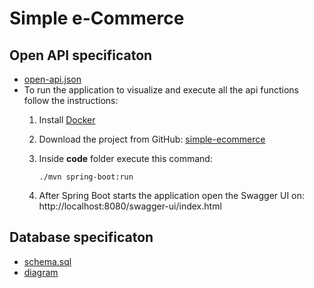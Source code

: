 # Simple e-Commerce


## Open API specificaton
- [open-api.json](./api/open-api.json)
- To run the application to visualize and execute all the api functions follow the instructions:
    1. Install [Docker](https://docs.docker.com/desktop/install/mac-install)

    2. Download the project from GitHub: [simple-ecommerce](https://github.com/enok/simple-ecommerce)

    3. Inside **code** folder execute this command: 
        ```shell script
        ./mvn spring-boot:run
        ```

    4. After Spring Boot starts the application open the Swagger UI on: http://localhost:8080/swagger-ui/index.html


## Database specificaton
- [schema.sql](./database/schema.sql)
- [diagram](./database/simple_ecommerce_DB.png)